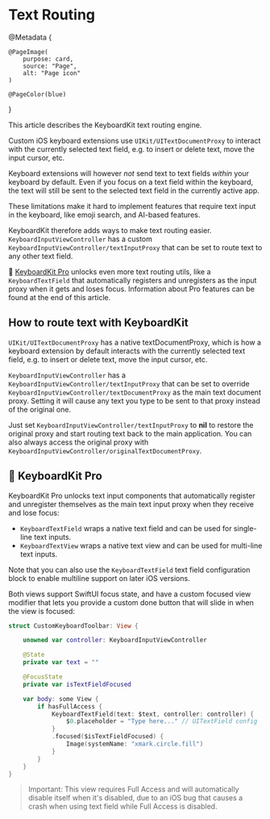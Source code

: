 # Text Routing

@Metadata {

    @PageImage(
        purpose: card,
        source: "Page",
        alt: "Page icon"
    )

    @PageColor(blue)
}

This article describes the KeyboardKit text routing engine.

Custom iOS keyboard extensions use ``UIKit/UITextDocumentProxy`` to interact with the currently selected text field, e.g. to insert or delete text, move the input cursor, etc.

Keyboard extensions will however *not* send text to text fields *within* your keyboard by default. Even if you focus on a text field within the keyboard, the text will still be sent to the selected text field in the currently active app.

These limitations make it hard to implement features that require text input in the keyboard, like emoji search, and AI-based features.

KeyboardKit therefore adds ways to make text routing easier. ``KeyboardInputViewController`` has a custom ``KeyboardInputViewController/textInputProxy`` that can be set to route text to any other text field.

👑 [KeyboardKit Pro][Pro] unlocks even more text routing utils, like a ``KeyboardTextField`` that automatically registers and unregisters as the input proxy when it gets and loses focus. Information about Pro features can be found at the end of this article.



## How to route text with KeyboardKit

``UIKit/UITextDocumentProxy`` has a native textDocumentProxy, which is how a keyboard extension by default interacts with the currently selected text field, e.g. to insert or delete text, move the input cursor, etc.

``KeyboardInputViewController`` has a ``KeyboardInputViewController/textInputProxy`` that can be set to override ``KeyboardInputViewController/textDocumentProxy`` as the main text document proxy. Setting it will cause any text you type to be sent to that proxy instead of the original one. 

Just set ``KeyboardInputViewController/textInputProxy`` to **nil** to restore the original proxy and start routing text back to the main application. You can also always access the original proxy with ``KeyboardInputViewController/originalTextDocumentProxy``.  



## 👑 KeyboardKit Pro

KeyboardKit Pro unlocks text input components that automatically register and unregister themselves as the main text input proxy when they receive and lose focus:

* ``KeyboardTextField`` wraps a native text field and can be used for single-line text inputs.
* ``KeyboardTextView`` wraps a native text view and can be used for multi-line text inputs.

Note that you can also use the ``KeyboardTextField`` text field configuration block to enable multiline support on later iOS versions.

Both views support SwiftUI focus state, and have a custom focused view modifier that lets you provide a custom done button that will slide in when the view is focused:

```swift
struct CustomKeyboardToolbar: View {

    unowned var controller: KeyboardInputViewController

    @State 
    private var text = ""

    @FocusState 
    private var isTextFieldFocused

    var body: some View {
        if hasFullAccess {
            KeyboardTextField(text: $text, controller: controller) {
                $0.placeholder = "Type here..." // UITextField config
            }
            .focused($isTextFieldFocused) {
                Image(systemName: "xmark.circle.fill")
            }
        }
    }
}
```

> Important: This view requires Full Access and will automatically disable itself when it's disabled, due to an iOS bug that causes a crash when using text field while Full Access is disabled. 




[Pro]: https://github.com/KeyboardKit/KeyboardKitPro
